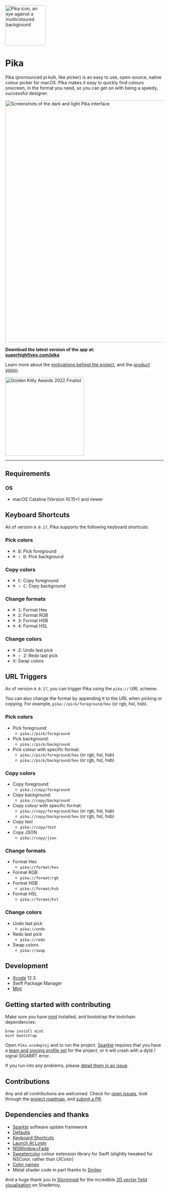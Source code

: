 <img width="128" alt="Pika icon, an eye against a multicoloured background" src="https://user-images.githubusercontent.com/449385/103492506-4dbd3700-4e23-11eb-97ca-44a959f171c6.png">

# Pika

Pika (pronounced pi·kuh, like picker) is an easy to use, open-source, native colour picker for macOS. Pika makes it easy to quickly find colours onscreen, in the format you need, so you can get on with being a speedy, successful designer.

<img width="768" alt="Screenshots of the dark and light Pika interface" src="https://user-images.githubusercontent.com/449385/103492507-4e55cd80-4e23-11eb-9366-d31c2bb74030.png">

**Download the latest version of the app at:<br />
[superhighfives.com/pika](https://superhighfives.com/pika)**

Learn more about the [motivations behind the project](https://medium.com/superhighfives/introducing-pika-d7725c397585), and the [product vision](https://github.com/superhighfives/pika/wiki).

<a href="https://www.producthunt.com/golden-kitty-awards/hall-of-fame?year=2022">
  <picture>
    <source media="(prefers-color-scheme: dark)" srcset="https://user-images.githubusercontent.com/449385/215260970-a3c37e86-7d2c-458e-84f8-32a6e24b0cc7.png">
    <img width="250" alt="Golden Kitty Awards 2022 Finalist" src="https://user-images.githubusercontent.com/449385/215260971-e09cdbea-588a-45a9-955c-cbfd1822c2b9.png">
  </picture>
</a>

---

## Requirements

### OS

- macOS Catalina (Version 10.15+) and newer

## Keyboard Shortcuts

As of version `0.0.17`, Pika supports the following keyboard shortcuts:

### Pick colors
- <kbd>⌘ D</kbd>: Pick foreground
- <kbd>⌘ ⇧ D</kbd>: Pick background

### Copy colors
- <kbd>⌘ C</kbd>: Copy foreground
- <kbd>⌘ ⇧ C</kbd>: Copy background

### Change formats
- <kbd>⌘ 1</kbd>: Format Hex
- <kbd>⌘ 2</kbd>: Format RGB
- <kbd>⌘ 3</kbd>: Format HSB
- <kbd>⌘ 4</kbd>: Format HSL

### Change colors
- <kbd>⌘ Z</kbd>: Undo last pick
- <kbd>⌘ ⇧ Z</kbd>: Redo last pick
- <kbd>X</kbd>: Swap colors

## URL Triggers

As of version `0.0.17`, you can trigger Pika using the `pika://` URL scheme.

You can also change the format by appending it to the URL when picking or copying. For example, `pika://pick/foreground/hex` (or rgb, hsl, hsb).

### Pick colors
- Pick foreground:
  - `pika://pick/foreground`
- Pick background:
  - `pika://pick/background`
- Pick colour with specific format:
  - `pika://pick/foreground/hex` (or rgb, hsl, hsb)
  - `pika://pick/background/hex` (or rgb, hsl, hsb)

### Copy colors
- Copy foreground:
  - `pika://copy/foreground`
- Copy background:
  - `pika://copy/background`
- Copy colour with specific format:
  - `pika://copy/foreground/hex` (or rgb, hsl, hsb)
  - `pika://copy/background/hex` (or rgb, hsl, hsb)
- Copy text
  - `pika://copy/text`
- Copy JSON
  - `pika://copy/json`

### Change formats
- Format Hex
  - `pika://format/hex`
- Format RGB
  - `pika://format/rgb`
- Format HSB
  - `pika://format/hsb`
- Format HSL
  - `pika://format/hsl`

### Change colors
- Undo last pick
  - `pika://undo`
- Redo last pick
  - `pika://redo`
- Swap colors
  - `pika://swap`

## Development

- [Xcode](https://developer.apple.com/xcode/) 12.3
- Swift Package Manager
- [Mint](https://github.com/yonaskolb/Mint)

## Getting started with contributing

Make sure you have [mint](https://github.com/yonaskolb/Mint) installed, and bootstrap the toolchain dependencies:

```
brew install mint
mint bootstrap
```

Open `Pika.xcodeproj` and to run the project. [Sparkle](https://github.com/sparkle-project/Sparkle) requires that you have a [team and signing profile set](https://github.com/MonitorControl/MonitorControl/discussions/638) for the project, or it will crash with a dyld / signal SIGABRT error. 

If you run into any problems, please [detail them in an issue](https://github.com/superhighfives/pika/issues/new/).

## Contributions

Any and all contributions are welcomed. Check for [open issues](https://github.com/superhighfives/pika/issues), look through the [project roadmap](https://github.com/superhighfives/pika/projects/1), and [submit a PR](https://github.com/superhighfives/pika/compare).

## Dependencies and thanks

- [Sparkle](https://github.com/sparkle-project/Sparkle) software update framework
- [Defaults](https://github.com/sindresorhus/Defaults)
- [Keyboard Shortcuts](https://github.com/sindresorhus/KeyboardShortcuts)
- [Launch At Login](https://github.com/sindresorhus/LaunchAtLogin)
- [NSWindow+Fade](https://gist.github.com/BenLeggiero/1ec89e5979bf88ca13e2393fdab15ecc)
- [Sweetercolor](https://github.com/jathu/sweetercolor) colour extension library for Swift (slightly tweaked for NSColor, rather than UIColor)
- [Color names](https://github.com/meodai/color-names)
- Metal shader code in part thanks to [Smiley](https://github.com/aslr/Smiley)

And a huge thank you to [Stormnoid](https://twitter.com/stormoid) for the incredible [2D vector field visualisation](https://www.shadertoy.com/view/4tfSRj) on Shadertoy.
